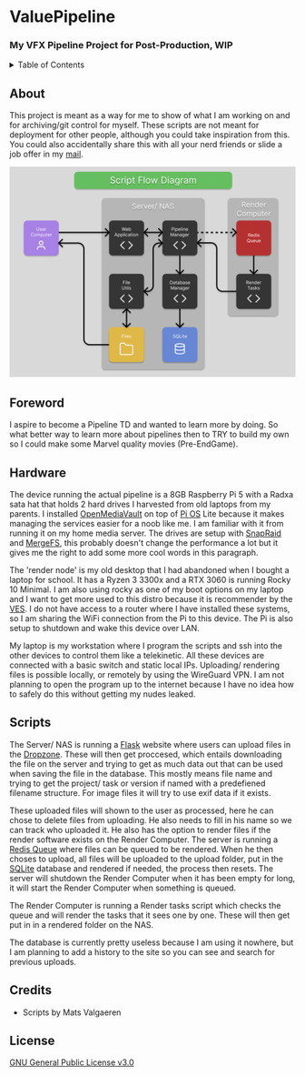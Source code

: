 # ValuePipeline

### My VFX Pipeline Project for Post-Production, WIP

<details>
<summary>Table of Contents</summary>

- [About](#about)
- [Foreword](#foreword)
- [Hardware](#hardware)
- [Scripts](#scripts)
- [Credits](#credits)
- [License](#license)

</details>

## About

This project is meant as a way for me to show of what I am working on and for archiving/git control for myself. These scripts are not meant for deployment for other people, although you could take inspiration from this. You could also accidentally share this with all your nerd friends or slide a job offer in my [mail](contact@matsvalgaeren.com).

![vp_flowdiagram_v001](https://github.com/MatsValgaeren/ValuePipeline/blob/main/assets/images/vp_flowdiagram_v001.png)

##  Foreword

I aspire to become a Pipeline TD and wanted to learn more by doing. So what better way to learn more about pipelines then to TRY to build my own so I could make some Marvel quality movies (Pre-EndGame).

## Hardware

The device running the actual pipeline is a 8GB Raspberry Pi 5 with a Radxa sata hat that holds 2 hard drives I harvested from old laptops from my parents. I installed [OpenMediaVault](https://www.openmediavault.org/) on top of [Pi OS](https://www.raspberrypi.com/software/) Lite because it makes managing the services easier for a noob like me. I am familiar with it from running it on my home media server. The drives are setup with [SnapRaid](https://github.com/amadvance/snapraid) and [MergeFS](https://github.com/trapexit/mergerfs), this probably doesn't change the performance a lot but it gives me the right to add some more cool words in this paragraph.

The 'render node' is my old desktop that I had abandoned when I bought a laptop for school. It has a Ryzen 3 3300x and a RTX 3060 is running Rocky 10 Minimal. I am also using rocky as one of my boot options on my laptop and I want to get more used to this distro because it is recommender by the [VES](https://vfxplatform.com/). I do not have access to a router where I have installed these systems, so I am sharing the WiFi connection from the Pi to this device. The Pi is also setup to shutdown and wake this device over LAN.

My laptop is my workstation where I program the scripts and ssh into the other devices to control them like a telekinetic. All these devices are connected with a basic switch and static local IPs. Uploading/ rendering files is possible locally, or remotely by using the WireGuard VPN. I am not planning to open the program up to the internet because I have no idea how to safely do this without getting my nudes leaked.

## Scripts

The Server/ NAS is running a [Flask](https://flask.palletsprojects.com/en/stable/) website where users can upload files in the [Dropzone](https://www.dropzone.dev/). These will then get proccesed, which entails downloading the file on the server and trying to get as much data out that can be used when saving the file in the database. This mostly means file name and trying to get the project/ task or version if named with a predefiened filename structure. For image files it will try to use exif data if it exists.

These uploaded files will shown to the user as processed, here he can chose to delete files from uploading. He also needs to fill in his name so we can track who uploaded it. He also has the option to render files if the render software exists on the Render Computer. The server is running a [Redis Queue](https://redis.io/glossary/redis-queue/) where files can be queued to be rendered. When he then choses to upload, all files will be uploaded to the upload folder, put in the [SQLite](https://sqlite.org/) database and rendered if needed, the process then resets. The server will shutdown the Render Computer when it has been empty for long, it will start the Render Computer when something is queued.

The Render Computer is running a Render tasks script which checks the queue and will render the tasks that it sees one by one. These will then get put in in a rendered folder on the NAS.

The database is currently pretty useless because I am using it nowhere, but I am planning to add a history to the site so you can see and search for previous uploads.

## Credits

-   Scripts by Mats Valgaeren

## License

[GNU General Public License v3.0](LICENSE)
